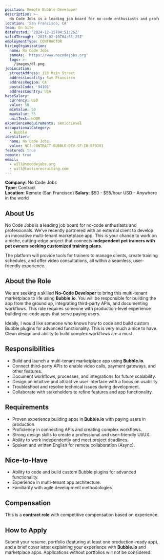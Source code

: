 ```yaml
---
position: Remote Bubble Developer
description: >-
  No Code Jobs is a leading job board for no-code enthusiasts and professionals. We've recently partnered with an external client to develop an innovative multi-tenant marketplace app. This is your chance to work on a niche, cutting-edge project that connects **independent pet trainers with pet owners seeking customized training plans**.  
location: 'San Francisco, CA'
team: On Site
datePosted: '2024-12-15T04:51:25Z'
validThrough: '2025-02-10T04:51:25Z'
employmentType: CONTRACTOR
hiringOrganization:
  name: No Code Jobs
  sameAs: 'https://www.nocodejobs.org'
  logo: >-
    /images/dl.png
jobLocation:
  streetAddress: 123 Main Street
  addressLocality: San Francisco
  addressRegion: CA
  postalCode: '94101'
  addressCountry: USA
baseSalary:
  currency: USD
  value: 50
  minValue: 50
  maxValue: 55
  unitText: HOUR
experienceRequirements: seniorLevel
occupationalCategory:
  - Bubble
identifier:
  name: No Code Jobs
  value: NCJ-CONTRACT-BUBBLE-DEV-SF-ID-BF9281
featured: true
remote: true
email:
  - will@nocodejobs.org
  - will@tustinrecruiting.com
---
```



**Company:** No Code Jobs  
**Type:** Contract  
**Location:** Remote (San Francisco) 
**Salary:** $50 - $55/hour USD - Anywhere in the world

## About Us  
No Code Jobs is a leading job board for no-code enthusiasts and professionals. We've recently partnered with an external client to develop an innovative multi-tenant marketplace app. This is your chance to work on a niche, cutting-edge project that connects **independent pet trainers with pet owners seeking customized training plans**.  

The platform will provide tools for trainers to manage clients, create training schedules, and offer video consultations, all within a seamless, user-friendly experience.

## About the Role  
We are seeking a skilled **No-Code Developer** to bring this multi-tenant marketplace to life using **Bubble.io**. You will be responsible for building the app from the ground up, integrating third-party APIs, and documenting workflows. This role requires someone with production-level experience building no-code apps that serve paying users.

Ideally, I would like someone who knows how to code and build custom Bubble plugins for advanced functionality. This is very much a nice to have. Clean design and ability to build complex workflows are a must.

## Responsibilities  
- Build and launch a multi-tenant marketplace app using **Bubble.io**.  
- Connect third-party APIs to enable video calls, payment gateways, and other features.  
- Document workflows, processes, and integrations for future scalability.  
- Design an intuitive and attractive user interface with a focus on usability.  
- Troubleshoot and resolve technical issues during development.  
- Collaborate with stakeholders to refine features and app functionality.  

## Requirements  
- Proven experience building apps in **Bubble.io** with paying users in production.  
- Proficiency in connecting APIs and creating complex workflows.  
- Strong design skills to create a professional and user-friendly UI/UX.  
- Ability to work independently and meet project deadlines.  
- Spoken and written English for remote collaboration (Async).  

## Nice-to-Have  
- Ability to code and build custom Bubble plugins for advanced functionality.  
- Experience in multi-tenant app architecture.  
- Familiarity with agile development methodologies.  

## Compensation  
This is a **contract role** with competitive compensation based on experience.  

## How to Apply  
Submit your resume, portfolio (featuring at least one production-ready app), and a brief cover letter explaining your experience with **Bubble.io** and marketplace apps. Applications without portfolios will not be considered.
